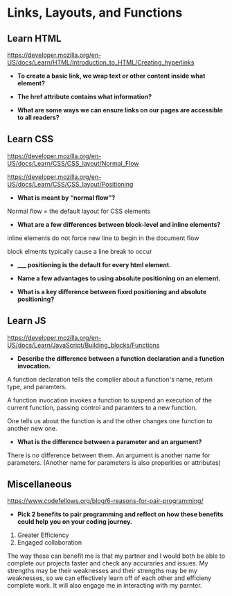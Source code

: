 # Links, Layouts, and Functions

## Learn HTML

<https://developer.mozilla.org/en-US/docs/Learn/HTML/Introduction_to_HTML/Creating_hyperlinks>

* **To create a basic link, we wrap text or other content inside what element?**



* **The href attribute contains what information?**



* **What are some ways we can ensure links on our pages are accessible to all readers?**



## Learn CSS

<https://developer.mozilla.org/en-US/docs/Learn/CSS/CSS_layout/Normal_Flow>

<https://developer.mozilla.org/en-US/docs/Learn/CSS/CSS_layout/Positioning>

* **What is meant by “normal flow”?**

Normal flow = the default layout for CSS elements

* **What are a few differences between block-level and inline elements?**

inline elements do not force new line to begin in the document flow

block elments typically cause a line break to occur

* **___ positioning is the default for every html element.**


* **Name a few advantages to using absolute positioning on an element.**



* **What is a key difference between fixed positioning and absolute positioning?**



## Learn JS

<https://developer.mozilla.org/en-US/docs/Learn/JavaScript/Building_blocks/Functions>

* **Describe the difference between a function declaration and a function invocation.**

A function declaration tells the complier about a function's name, return type, and paramters.

A function invocation invokes a function to suspend an execution of the current function, passing control and paramters to a new function. 

One tells us about the function is and the other changes one function to another new one. 


* **What is the difference between a parameter and an argument?**

There is no difference between them. An argument is another name for parameters. (Another name for parameters is also properities or attributes)

## Miscellaneous

<https://www.codefellows.org/blog/6-reasons-for-pair-programming/>

* **Pick 2 benefits to pair programming and reflect on how these benefits could help you on your coding journey.**

1. Greater Efficiency
2. Engaged collaboration

The way these can benefit me is that my partner and I would both be able to complete our projects faster and check any accuraries and issues. My strengths may be their weaknesses and their strengths may be my weaknesses, so we can effectively learn off of each other and efficieny complete work. It will also engage me in interacting with my parnter. 